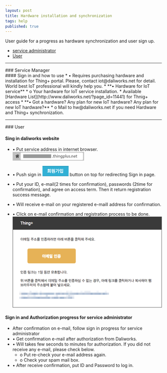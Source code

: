 ```yaml
---
layout: post
title: Hardware installation and synchronization
tags: help
published: true
---
```


User guide for a progress as hardware synchronization and user sign up. 

* [service administrator](#id-serviceadmin)
* [User](#id-enduser) 

---
<div id='id-serviceadmin'/>
### Service Manager
<br>
#### Sign in and how to use
  * •	Requires purchasing hardware and installation for Thing+ portal. Please, contact iot@daliworks.net for detail. World best IoT professional will kindly help you.
  * **•	Hardware for IoT service**
    * o	Your hardware for IoT service installation.
    * Available [Hardware List](http://www.daliworks.net/?page_id=11441) for Thnig+ access
  * **•	Got a hardware? Any plan for new IoT hardware? Any plan for new IoT hardware?**
    * o Mail to hw@daliworks.net if you need Hardware and Thing+ synchronization.

<br>

---
<div id='id-enduser'/>
### User
<br>

<!---
### Prerequestion for service 
  * Registor member in {serviceName}.thingplus.net 
  * Service administration approval and authorization 
-->

#### Sing in daliworks website
  * •	Put service address in internet browser.
![](/assets/2_address.png)

  * •	Push sign in ![](/assets/2_register.png) button on top for redirecting Sign in page. 
  * •	Put your ID, e-mail(2 times for confirmation), passwords (2time for confirmation), and agree on access term. Then it return registration success message.   
  * •	Will receive e-mail on your registered e-maill address for confirmation. 
  * •	Click on e-mail confirmation and registration process to be done.   
![](/assets/2_email.png)

#### Sign in and Authorization progress for service administrator
  * After confirmation on e-mail, follow sign in progress for service administrator
  * •	Get confirmation e-mail after authorization from Daliworks.  
  * •	Will takes few seconds to minutes for authorization. If you did not receive any e-mail, please check below.  
    * o	Put re-check your e-mail address again. 
    * o	Check your spam mail box. 
  * •	After receive confirmation, put ID and Password to log in.  

<!---

<br>

---
### Developer
<br>
### Necessary step to use Thing+ portal
1) Hardware
* Pin number in puchased hardware 
* Thing+ registration
* Connect hardware in Thing+ registration

### Hardware

### Hardware?

### Purchasing Hardware?

### Pin number in hardware

### check pin number in hardware

### Connect Gateway 
* Can connect Thing+ protal if puchased hardware.

### Connect Gateway

### Check gateway on Thing+
1. Move to sensor list menu.  
* Check gateway on sensor list page.  
* After find gateway, check sensor below name of gateway. 
* If not, ask service administrator.(Contact person or send e-mail on bottom of screen)
-->



<!---
Service administrator B2B
- www.thingplus.net
- Sign in and service  
- 1)Guide for hardware that you want to add(Not installation guide. Access guide with hardware.)
- 2)Contact directly to hardware 

3)User
- example.thingplus.net
- Need authorization for service adminstrator and gateway after sign in 
- Hardware information will not be provided
- Information for sign in and authorization

Developer(Site administrator)
- 4)DIY
  - diy.thingplus.net
  - After sign in, automatic approval. Need direct connecting gateway on his own 
  - Hardware purchase information(ICbanQ link), Sign in after get token by purchasement, Connect gateway
- Programmer
  - dev.thingplus.net
  - After sign in, automatic approval, Need direct connecting gateway on his own
  - Hardware purchase information(ICbanQ link), Sign in after get token by purchasement, Connect gateway, provide programming guide on gateway. 
-->

<!---
* Developer
-->

